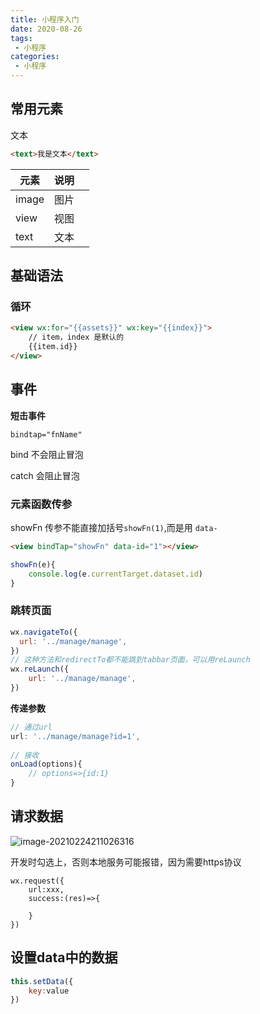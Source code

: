 ```yaml
---
title: 小程序入门
date: 2020-08-26
tags:
 - 小程序
categories: 
 - 小程序
---
```


## 常用元素

文本

```html
<text>我是文本</text>
```

| 元素  | 说明 |      |
| ----- | ---- | ---- |
| image | 图片 |      |
| view  | 视图 |      |
| text  | 文本 |      |

## 基础语法

### 循环

```html
<view wx:for="{{assets}}" wx:key="{{index}}">
    // item，index 是默认的
	{{item.id}}
</view>
```



## 事件

**短击事件**

```
bindtap="fnName"
```

bind 不会阻止冒泡

catch 会阻止冒泡

### 元素函数传参

showFn 传参不能直接加括号`showFn(1)`,而是用 `data-`

```html
<view bindTap="showFn" data-id="1"></view>
```

```js
showFn(e){
	console.log(e.currentTarget.dataset.id)
}
```

### 跳转页面

```js
wx.navigateTo({
  url: '../manage/manage',
})
// 这种方法和redirectTo都不能跳到tabbar页面，可以用reLaunch
wx.reLaunch({
    url: '../manage/manage',
})
```

**传递参数**

```js
// 通过url
url: '../manage/manage?id=1',
    
// 接收
onLoad(options){
    // options=>{id:1}
}
```



## 请求数据

![image-20210224211026316](https://gitee.com/xuyiling/gopic/raw/master/img/20210224211026.png)

开发时勾选上，否则本地服务可能报错，因为需要https协议

```
wx.request({
	url:xxx,
	success:(res)=>{
	
	}
})
```

## 设置data中的数据

```js
this.setData({
	key:value
})
```

